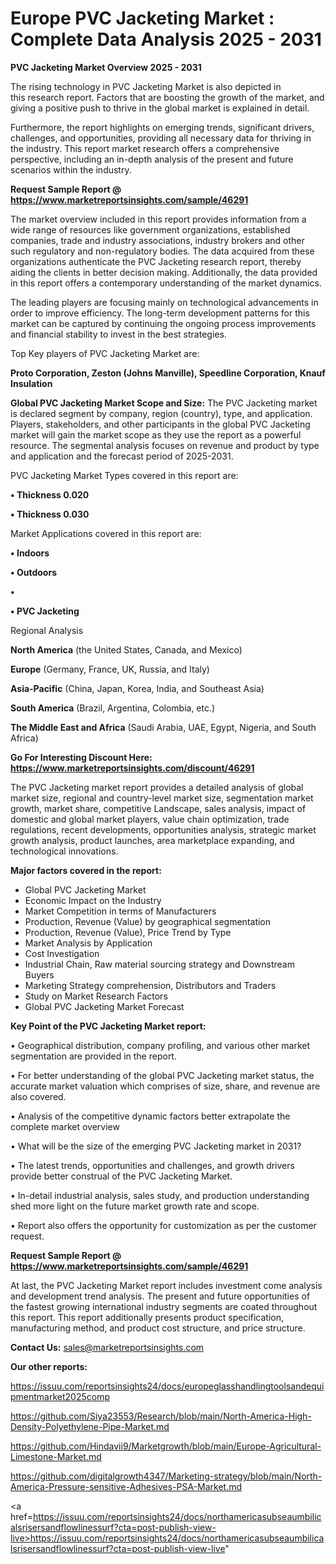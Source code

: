 # Europe PVC Jacketing Market : Complete Data Analysis 2025 - 2031

<Strong> PVC Jacketing Market Overview 2025 - 2031</strong>

The rising technology in PVC Jacketing Market is also depicted in this research report. Factors that are boosting the growth of the market, and giving a positive push to thrive in the global market is explained in detail.

Furthermore, the report highlights on emerging trends, significant drivers, challenges, and opportunities, providing all necessary data for thriving in the industry. This report market research offers a comprehensive perspective, including an in-depth analysis of the present and future scenarios within the industry.

<strong>Request Sample Report @ <a href=https://www.marketreportsinsights.com/sample/46291>https://www.marketreportsinsights.com/sample/46291</a></strong>

The market overview included in this report provides information from a wide range of resources like government organizations, established companies, trade and industry associations, industry brokers and other such regulatory and non-regulatory bodies. The data acquired from these organizations authenticate the PVC Jacketing research report, thereby aiding the clients in better decision making. Additionally, the data provided in this report offers a contemporary understanding of the market dynamics.

The leading players are focusing mainly on technological advancements in order to improve efficiency. The long-term development patterns for this market can be captured by continuing the ongoing process improvements and financial stability to invest in the best strategies.

Top Key players of PVC Jacketing Market are:

<strong>Proto Corporation, Zeston (Johns Manville), Speedline Corporation, Knauf Insulation</strong>

<strong><b>Global PVC Jacketing Market Scope and Size:</b></strong>
The PVC Jacketing market is declared segment by company, region (country), type, and application. Players, stakeholders, and other participants in the global PVC Jacketing market will gain the market scope as they use the report as a powerful resource. The segmental analysis focuses on revenue and product by type and application and the forecast period of 2025-2031.

PVC Jacketing Market Types covered in this report are:

<strong>•  Thickness 0.020

•  Thickness 0.030</strong>

Market Applications covered in this report are:

<strong>•  Indoors

•  Outdoors

•  

•  PVC Jacketing</strong> 

Regional Analysis

<strong>North America</strong> (the United States, Canada, and Mexico)

<strong>Europe</strong> (Germany, France, UK, Russia, and Italy)

<strong>Asia-Pacific</strong> (China, Japan, Korea, India, and Southeast Asia)

<strong>South America</strong> (Brazil, Argentina, Colombia, etc.)

<strong>The Middle East and Africa</strong> (Saudi Arabia, UAE, Egypt, Nigeria, and South Africa)

<strong>Go For Interesting Discount Here: <a href=https://www.marketreportsinsights.com/discount/46291>https://www.marketreportsinsights.com/discount/46291</a></strong>

The PVC Jacketing market report provides a detailed analysis of global market size, regional and country-level market size, segmentation market growth, market share, competitive Landscape, sales analysis, impact of domestic and global market players, value chain optimization, trade regulations, recent developments, opportunities analysis, strategic market growth analysis, product launches, area marketplace expanding, and technological innovations.

<strong><b>Major factors covered in the report:</b></strong>
<ul>
  <li>Global PVC Jacketing Market </li>
  <li>Economic Impact on the Industry</li>
  <li>Market Competition in terms of Manufacturers</li>
  <li>Production, Revenue (Value) by geographical segmentation</li>
  <li>Production, Revenue (Value), Price Trend by Type</li>
  <li>Market Analysis by Application</li>
  <li>Cost Investigation</li>
  <li>Industrial Chain, Raw material sourcing strategy and Downstream Buyers</li>
  <li>Marketing Strategy comprehension, Distributors and Traders</li>
  <li>Study on Market Research Factors</li>
  <li>Global PVC Jacketing Market Forecast</li>
</ul>

<strong><b>Key Point of the PVC Jacketing Market report:</b></strong>

• Geographical distribution, company profiling, and various other market segmentation are provided in the report.

• For better understanding of the global PVC Jacketing market status, the accurate market valuation which comprises of size, share, and revenue are also covered.

• Analysis of the competitive dynamic factors better extrapolate the complete market overview

• What will be the size of the emerging PVC Jacketing market in 2031?

• The latest trends, opportunities and challenges, and growth drivers provide better construal of the PVC Jacketing Market.

• In-detail industrial analysis, sales study, and production understanding shed more light on the future market growth rate and scope.

• Report also offers the opportunity for customization as per the customer request.

<strong>Request Sample Report @ <a href=https://www.marketreportsinsights.com/sample/46291>https://www.marketreportsinsights.com/sample/46291</a></strong>

At last, the PVC Jacketing Market report includes investment come analysis and development trend analysis. The present and future opportunities of the fastest growing international industry segments are coated throughout this report. This report additionally presents product specification, manufacturing method, and product cost structure, and price structure.

<strong>Contact Us:</strong>
sales@marketreportsinsights.com

<strong>Our other reports:</strong>

<a href=https://issuu.com/reportsinsights24/docs/europeglasshandlingtoolsandequipmentmarket2025comp>https://issuu.com/reportsinsights24/docs/europeglasshandlingtoolsandequipmentmarket2025comp</a>

<a href=https://github.com/Siya23553/Research/blob/main/North-America-High-Density-Polyethylene-Pipe-Market.md>https://github.com/Siya23553/Research/blob/main/North-America-High-Density-Polyethylene-Pipe-Market.md</a>

<a href=https://github.com/Hindavii9/Marketgrowth/blob/main/Europe-Agricultural-Limestone-Market.md>https://github.com/Hindavii9/Marketgrowth/blob/main/Europe-Agricultural-Limestone-Market.md</a>

<a href=https://github.com/digitalgrowth4347/Marketing-strategy/blob/main/North-America-Pressure-sensitive-Adhesives-PSA-Market.md>https://github.com/digitalgrowth4347/Marketing-strategy/blob/main/North-America-Pressure-sensitive-Adhesives-PSA-Market.md</a>

<a href=https://issuu.com/reportsinsights24/docs/northamericasubseaumbilicalsrisersandflowlinessurf?cta=post-publish-view-live>https://issuu.com/reportsinsights24/docs/northamericasubseaumbilicalsrisersandflowlinessurf?cta=post-publish-view-live</a>"
